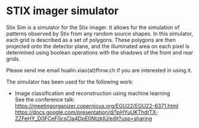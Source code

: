 # STIX imager simulator 
Stix Sim is a simulator for the Stix imager. It allows for the simulation of patterns observed by Stix from any random source shapes. 
In this simulator, each grid is described as a set of polygons. These polygons are then projected onto the detector plane, 
and the illuminated area on each pixel is determined using boolean operations with the shadows of the front and rear grids.

Please send me email hualin.xiao(at)fhnw.ch if you are interested in using it. 

The simulator has been used for the following work:
* Image classification and reconstruction using machine learning <br>
  See the conference talk:  https://meetingorganizer.copernicus.org/EGU22/EGU22-6371.html <br>
  https://docs.google.com/presentation/d/1pHYuUKThdrTX-ZZFeHY_D0FCeF0csCIa4DpE0NtzkIU/edit?usp=sharing
